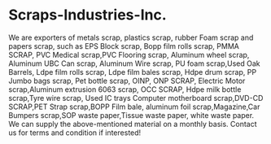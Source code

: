 # Scraps-Industries-Inc.
We are exporters of metals scrap, plastics scrap, rubber Foam scrap and papers scrap, such as EPS Block scrap, Bopp film rolls scrap, PMMA SCRAP, PVC Medical scrap,PVC Flooring scrap, Aluminum wheel scrap, Aluminum UBC Can scrap, Aluminum Wire scrap, PU foam scrap,Used Oak Barrels, Ldpe film rolls scrap, Ldpe film bales scrap, Hdpe drum scrap, PP Jumbo bags scrap, Pet bottle scrap, OINP, ONP SCRAP, Electric Motor scrap,Aluminum extrusion 6063 scrap, OCC SCRAP, Hdpe milk bottle scrap,Tyre wire scrap, Used IC trays Computer motherboard scrap,DVD-CD SCRAP,PET Strap scrap,BOPP Film bale, aluminum foil scrap,Magazine,Car Bumpers scrap,SOP waste paper,Tissue waste paper, white waste paper. We can supply the above-mentioned material on a monthly basis. Contact us for terms and condition if interested! 
